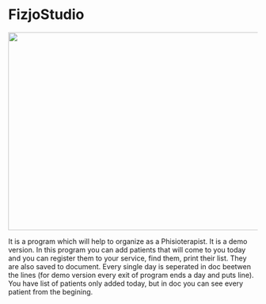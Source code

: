# FizjoStudio

<img src="https://github.com/Furmi37/FizjoStudio/assets/147946906/b111700d-9bd2-4f95-9903-d4cb8a4acdf2" width="600" height="400" />

It is a program which will help to organize as a Phisioterapist. It is a demo version. In this program you can add patients that will come to you today and you can register them to your service, find them, print their list. They are also saved to document. Every single day is seperated in doc beetwen the lines (for demo version every exit of program ends a day and puts line). You have list of patients only added today, but in doc you can see every patient from the begining.
